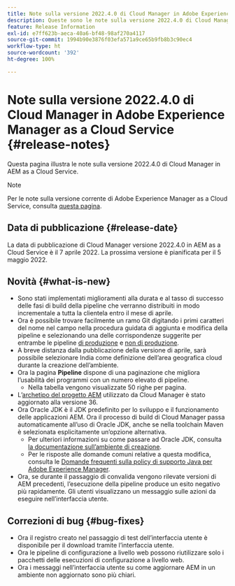 ```yaml
---
title: Note sulla versione 2022.4.0 di Cloud Manager in Adobe Experience Manager as a Cloud Service
description: Queste sono le note sulla versione 2022.4.0 di Cloud Manager in AEM as a Cloud Service.
feature: Release Information
exl-id: e7ff623b-aeca-40a6-bf48-98af270a4117
source-git-commit: 1994b90e3876f03efa571a9ce65b9fb8b3c90ec4
workflow-type: ht
source-wordcount: '392'
ht-degree: 100%

---
```


# Note sulla versione 2022.4.0 di Cloud Manager in Adobe Experience Manager as a Cloud Service {#release-notes}

Questa pagina illustra le note sulla versione 2022.4.0 di Cloud Manager in AEM as a Cloud Service.

>[!NOTE]
>
>Per le note sulla versione corrente di Adobe Experience Manager as a Cloud Service, consulta [questa pagina](/help/release-notes/release-notes-cloud/release-notes-current.md).

## Data di pubblicazione {#release-date}

La data di pubblicazione di Cloud Manager versione 2022.4.0 in AEM as a Cloud Service è il 7 aprile 2022. La prossima versione è pianificata per il 5 maggio 2022.

## Novità {#what-is-new}

* Sono stati implementati miglioramenti alla durata e al tasso di successo delle fasi di build della pipeline che verranno distribuiti in modo incrementale a tutta la clientela entro il mese di aprile.
* Ora è possibile trovare facilmente un ramo Git digitando i primi caratteri del nome nel campo nella procedura guidata di aggiunta e modifica della pipeline e selezionando una delle corrispondenze suggerite per entrambe le pipeline [di produzione](/help/implementing/cloud-manager/configuring-pipelines/configuring-production-pipelines.md) e [non di produzione](/help/implementing/cloud-manager/configuring-pipelines/configuring-non-production-pipelines.md).
* A breve distanza dalla pubblicazione della versione di aprile, sarà possibile selezionare India come definizione dell’area geografica cloud durante la creazione dell’ambiente.
* Ora la pagina **Pipeline** dispone di una paginazione che migliora l’usabilità dei programmi con un numero elevato di pipeline.
   * Nella tabella vengono visualizzate 50 righe per pagina.
* L’[archetipo del progetto AEM](https://experienceleague.adobe.com/docs/experience-manager-core-components/using/developing/archetype/overview.html?lang=it) utilizzato da Cloud Manager è stato aggiornato alla versione 36.
* Ora Oracle JDK è il JDK predefinito per lo sviluppo e il funzionamento delle applicazioni AEM. Ora il processo di build di Cloud Manager passa automaticamente all’uso di Oracle JDK, anche se nella toolchain Maven è selezionata esplicitamente un’opzione alternativa.
   * Per ulteriori informazioni su come passare ad Oracle JDK, consulta [la documentazione sull’ambiente di creazione](/help/implementing/cloud-manager/getting-access-to-aem-in-cloud/build-environment-details.md#using-java-support).
   * Per le risposte alle domande comuni relative a questa modifica, consulta le [Domande frequenti sulla policy di supporto Java per Adobe Experience Manager](https://experienceleague.adobe.com/docs/experience-manager-65/assets/Java_Policy_for_Adobe_Experience_Manager.pdf).
* Ora, se durante il passaggio di convalida vengono rilevate versioni di AEM precedenti, l’esecuzione della pipeline produce un esito negativo più rapidamente. Gli utenti visualizzano un messaggio sulle azioni da eseguire nell’interfaccia utente.

## Correzioni di bug {#bug-fixes}

* Ora il registro creato nel passaggio di test dell’interfaccia utente è disponibile per il download tramite l’interfaccia utente.
* Ora le pipeline di configurazione a livello web possono riutilizzare solo i pacchetti delle esecuzioni di configurazione a livello web.
* Ora i messaggi nell’interfaccia utente su come aggiornare AEM in un ambiente non aggiornato sono più chiari.
